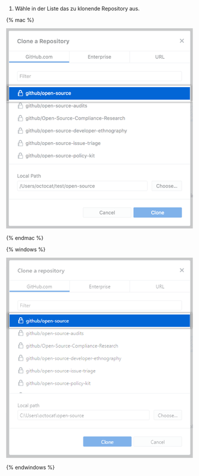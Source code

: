1. Wähle in der Liste das zu klonende Repository aus.


  {% mac %}

  ![Repository-Liste klonen](/assets/images/help/desktop/clone-a-repository-list-mac.png)

  {% endmac %}

  {% windows %}

  ![Repository-Liste klonen](/assets/images/help/desktop/clone-a-repository-list-win.png)

  {% endwindows %}